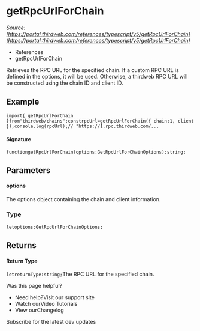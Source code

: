 # getRpcUrlForChain

*Source: [https://portal.thirdweb.com/references/typescript/v5/getRpcUrlForChain](https://portal.thirdweb.com/references/typescript/v5/getRpcUrlForChain)*

* References
* getRpcUrlForChain

Retrieves the RPC URL for the specified chain.
If a custom RPC URL is defined in the options, it will be used.
Otherwise, a thirdweb RPC URL will be constructed using the chain ID and client ID.

## Example

`import{ getRpcUrlForChain }from"thirdweb/chains";constrpcUrl=getRpcUrlForChain({ chain:1, client });console.log(rpcUrl);// "https://1.rpc.thirdweb.com/...`
#### Signature

`functiongetRpcUrlForChain(options:GetRpcUrlForChainOptions):string;`
## Parameters

#### options

The options object containing the chain and client information.

### Type

`letoptions:GetRpcUrlForChainOptions;`
## Returns

#### Return Type

`letreturnType:string;`The RPC URL for the specified chain.

Was this page helpful?

* Need help?Visit our support site
* Watch ourVideo Tutorials
* View ourChangelog

Subscribe for the latest dev updates

